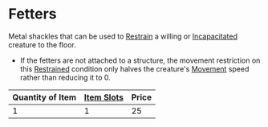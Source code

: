 # Fetters

Metal shackles that can be used to [Restrain](../../../../../Conditions/Restrained.md) a willing or [Incapacitated](../../../../../Conditions/Incapacitated.md) creature to the floor.
- If the fetters are not attached to a structure, the movement restriction on this [Restrained](../../../../../Conditions/Restrained.md) condition only halves the creature's [Movement](../../../../../Game%20Procedures/Movement.md) speed rather than reducing it to 0.

| Quantity of Item | [Item Slots](../../../../../Player%20Characters/Derived%20Statistics/Item%20Slots.md) | Price |
| ---------------- | ------------------------------------------------------------------------------------- | ----- |
| 1                | 1                                                                                     | 25    |
